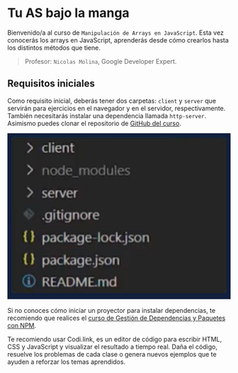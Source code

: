 # Tu AS bajo la manga

Bienvenido/a al curso de `Manipulación de Arrays en JavaScript`. Esta vez conocerás los arrays en JavaScript, aprenderás desde cómo crearlos hasta los distintos métodos que tiene.

> Profesor: `Nicolas Molina`, Google Developer Expert.

## Requisitos iniciales

Como requisito inicial, deberás tener dos carpetas: `client` y `server` que servirán para ejercicios en el navegador y en el servidor, respectivamente. También necesitarás instalar una dependencia llamada `http-server`. Asimismo puedes clonar el repositorio de [GitHub del curso](https://github.com/platzi/curso-manipulacion-de-arrays/tree/main).

![Estructura inicial del proyecto del curso](../archivos/tu-as-bajo-la-manga.png)

Si no conoces cómo iniciar un proyector para instalar dependencias, te recomiendo que realices el [curso de Gestión de Dependencias y Paquetes con NPM](https://platzi.com/cursos/npm/).

Te recomiendo usar Codi.link, es un editor de código para escribir HTML, CSS y JavaScript y visualizar el resultado a tiempo real. Daña el código, resuelve los problemas de cada clase o genera nuevos ejemplos que te ayuden a reforzar los temas aprendidos.
